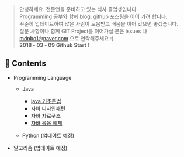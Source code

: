 > 안녕하세요. 전문연을 준비하고 있는 석사 졸업생입니다. <br>Programming 공부와 함께 blog, github 포스팅을 이어 가려 합니다.<br> 꾸준히 업데이트하여 많은 사람이 도움받고 배움을 이어 갔으면 좋겠습니다. <br>질문 사항이나 함께 GIT Project를 이어가실 분은 issues 나 mdnbo1@naver.com 으로 연락해주세요 :)<br>**2018 - 03 - 09 Github Start !**

:memo: Contents
---------------

-	Programming Language

	-	Java

		-	[java 기초문법](https://github.com/Munchurwoo/Programming_Languages_Cleanup/tree/master/Java)
		-	자바 디자인패턴
		-	자바 자료구조
		- [자바 응용 예제](https://github.com/Munchurwoo/Programming_Languages_Cleanup/blob/master/Java/Java_Ex.md)

	-	Python (업데이트 예정)

-	알고리즘 (업데이트 예정)
